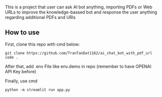 This is a project that user can ask AI bot anything, importing PDFs or Web URLs to improve the knowledge-bassed bot and response the user anything regarding additional PDFs and URls

## How to use
First, clone this repo with cmd below:
```
git clone https://github.com/TranTanDat1162/ai_chat_bot_with_pdf_url
code .
```
After that, add .env File like env.demo in repo (remember to have OPENAI API Key before)

Finally, use cmd
```
python -m streamlit run app.py
```
